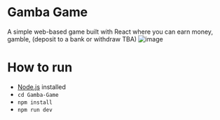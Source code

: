 # Gamba Game

A simple web-based game built with React where you can earn money, gamble, (deposit to a bank or withdraw TBA)
![image](https://github.com/user-attachments/assets/817a7358-2280-4546-9ac9-cbe4b6962333)

# How to run

- [Node.js](https://nodejs.org/) installed
- `cd Gamba-Game`
- `npm install`
- `npm run dev`
